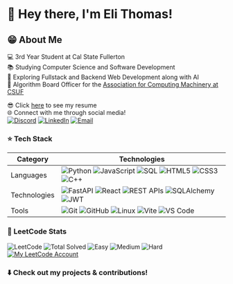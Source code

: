 # 👋 Hey there, I'm Eli Thomas!

## 😁 About Me

💻 3rd Year Student at Cal State Fullerton  
📚 Studying Computer Science and Software Development  
🤖 Exploring Fullstack and Backend Web Development along with AI  
📖 Algorithm Board Officer for the [Association for Computing Machinery at CSUF](https://acmcsuf.com/)

😎 Click [here](https://github.com/eliThomass/eliThomass/blob/main/Resume%20-%20Eli%20Thomas.pdf) to see my resume  
🌐 Connect with me through social media!  
[![Discord](https://img.shields.io/badge/Discord-7289DA?logo=discord&logoColor=white&labelColor=7289DA?style=social)]([https://discord.com/](https://discord.com/users/333447135926419456))
[![LinkedIn](https://img.shields.io/badge/LinkedIn-0077B5?logo=linkedin&logoColor=white)](https://www.linkedin.com/in/eli-thomas/)
[![Email](https://img.shields.io/badge/Email-red?logo=gmail&logoColor=white)](mailto:ecthomas05@gmail.com)





### ⭐ Tech Stack

| Category | Technologies |  
|----------|-------------------|  
| Languages | ![Python](https://img.shields.io/badge/Python-3776AB?style=for-the-badge&logo=python&logoColor=white)  ![JavaScript](https://img.shields.io/badge/JavaScript-F7DF1E?style=for-the-badge&logo=javascript&logoColor=black)  ![SQL](https://img.shields.io/badge/SQL-4479A1?style=for-the-badge&logo=postgresql&logoColor=white)  ![HTML5](https://img.shields.io/badge/HTML5-E34F26?style=for-the-badge&logo=html5&logoColor=white)  ![CSS3](https://img.shields.io/badge/CSS3-1572B6?style=for-the-badge&logo=css&logoColor=white)  ![C++](https://img.shields.io/badge/C%2B%2B-00599C?style=for-the-badge&logo=cplusplus&logoColor=white) |  
| Technologies | ![FastAPI](https://img.shields.io/badge/FastAPI-009688?style=for-the-badge&logo=fastapi&logoColor=white)  ![React](https://img.shields.io/badge/React-61DAFB?style=for-the-badge&logo=react&logoColor=black)  ![REST APIs](https://img.shields.io/badge/REST%20APIs-00A388?style=for-the-badge&logoColor=white)  ![SQLAlchemy](https://img.shields.io/badge/SQLAlchemy-D71F00?style=for-the-badge&logo=sqlalchemy&logoColor=white)  ![JWT](https://img.shields.io/badge/JWT-000000?style=for-the-badge&logo=jsonwebtokens&logoColor=white) |  
| Tools | ![Git](https://img.shields.io/badge/Git-F05032?style=for-the-badge&logo=git&logoColor=white)  ![GitHub](https://img.shields.io/badge/GitHub-181717?style=for-the-badge&logo=github&logoColor=white)  ![Linux](https://img.shields.io/badge/Linux-FCC624?style=for-the-badge&logo=linux&logoColor=black)  ![Vite](https://img.shields.io/badge/Vite-646CFF?style=for-the-badge&logo=vite&logoColor=white)  ![VS Code](https://img.shields.io/badge/VS%20Code-007ACC?style=for-the-badge&logo=visualstudiocode&logoColor=white) | 

### 🧠 LeetCode Stats

![LeetCode](https://img.shields.io/badge/LeetCode-000000?style=for-the-badge&logo=LeetCode&logoColor=#d16c06)
![Total Solved](https://img.shields.io/badge/Total%20Solved-173+-orange?style=for-the-badge)
![Easy](https://img.shields.io/badge/Easy-72-green?style=for-the-badge)
![Medium](https://img.shields.io/badge/Medium-89-yellow?style=for-the-badge)
![Hard](https://img.shields.io/badge/Hard-12-red?style=for-the-badge)  
[![My LeetCode Account](https://img.shields.io/badge/My_Account-000000?style=for-the-badge&logo=LeetCode&logoColor=%d16c06)](https://leetcode.com/eliThomass/)


### ⬇️ Check out my projects & contributions!
